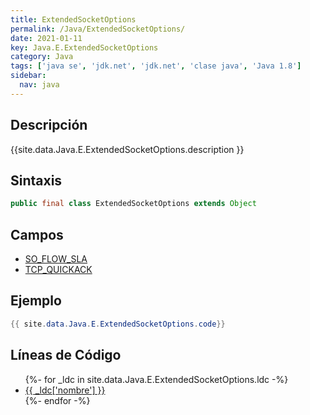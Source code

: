 ```yaml
---
title: ExtendedSocketOptions
permalink: /Java/ExtendedSocketOptions/
date: 2021-01-11
key: Java.E.ExtendedSocketOptions
category: Java
tags: ['java se', 'jdk.net', 'jdk.net', 'clase java', 'Java 1.8']
sidebar: 
  nav: java
---
```


## Descripción
{{site.data.Java.E.ExtendedSocketOptions.description }}

## Sintaxis
~~~java
public final class ExtendedSocketOptions extends Object
~~~

## Campos
* [SO_FLOW_SLA](/Java/ExtendedSocketOptions/SO_FLOW_SLA)
* [TCP_QUICKACK](/Java/ExtendedSocketOptions/TCP_QUICKACK)

## Ejemplo
~~~java
{{ site.data.Java.E.ExtendedSocketOptions.code}}
~~~

## Líneas de Código
<ul>
{%- for _ldc in site.data.Java.E.ExtendedSocketOptions.ldc -%}
   <li>
       <a href="{{_ldc['url'] }}">{{ _ldc['nombre'] }}</a>
   </li>
{%- endfor -%}
</ul>
